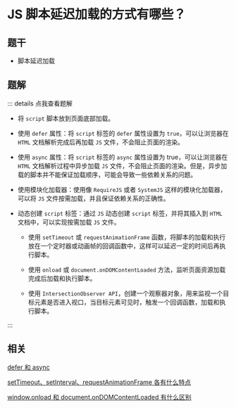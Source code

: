 # JS 脚本延迟加载的方式有哪些？


## 题干

- 脚本延迟加载
## 题解

::: details 点我查看题解

- 将 `script` 脚本放到页面底部加载。

- 使用 `defer` 属性：将 `script` 标签的 `defer` 属性设置为 `true`，可以让浏览器在 `HTML` 文档解析完成后再加载 `JS` 文件，不会阻止页面的渲染。

- 使用 `async` 属性：将 `script` 标签的 `async` 属性设置为 true，可以让浏览器在 `HTML` 文档解析过程中异步加载 `JS` 文件，不会阻止页面的渲染。但是，异步加载的脚本并不能保证加载顺序，可能会导致一些依赖关系的问题。

- 使用模块化加载器：使用像 `RequireJS` 或者 `SystemJS` 这样的模块化加载器，可以将 `JS` 文件按需加载，并且保证依赖关系的正确性。

- 动态创建 `script` 标签：通过 `JS` 动态创建 `script` 标签，并将其插入到 `HTML` 文档中，可以实现按需加载 `JS` 文件。

  - 使用 `setTimeout` 或 `requestAnimationFrame` 函数，将脚本的加载和执行放在一个定时器或动画帧的回调函数中，这样可以延迟一定的时间后再执行脚本。

  - 使用 `onload` 或 `document.onDOMContentLoaded` 方法，监听页面资源加载完成后加载和执行脚本。

  - 使用 `IntersectionObserver API`，创建一个观察器对象，用来监视一个目标元素是否进入视口，当目标元素可见时，触发一个回调函数，加载和执行脚本。

:::



## 相关

[defer 和 async](../070asynchronous/060110_defer_async.md)

[setTimeout、setInterval、requestAnimationFrame 各有什么特点](../110browser/110010_settimeout_setinterval_requestanimationframe.md)

[window.onload 和 document.onDOMContentLoaded 有什么区别](../110browser/110100_onload_ondomcontentloaded.md)

